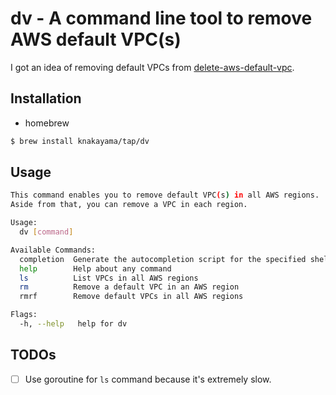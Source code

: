 # dv - A command line tool to remove AWS default VPC(s)

I got an idea of removing default VPCs from [delete-aws-default-vpc](https://github.com/davidobrien1985/delete-aws-default-vpc).

## Installation

- homebrew

```bash
$ brew install knakayama/tap/dv
```

## Usage

```bash
This command enables you to remove default VPC(s) in all AWS regions.
Aside from that, you can remove a VPC in each region.

Usage:
  dv [command]

Available Commands:
  completion  Generate the autocompletion script for the specified shell
  help        Help about any command
  ls          List VPCs in all AWS regions
  rm          Remove a default VPC in an AWS region
  rmrf        Remove default VPCs in all AWS regions

Flags:
  -h, --help   help for dv
```

## TODOs

- [ ] Use goroutine for `ls` command because it's extremely slow.
